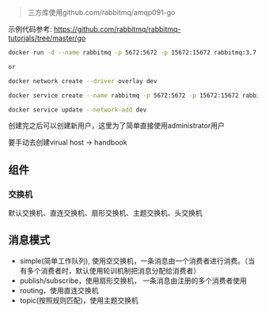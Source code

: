> 三方库使用github.com/rabbitmq/amqp091-go

示例代码参考: https://github.com/rabbitmq/rabbitmq-tutorials/tree/master/go

```bash
docker run -d --name rabbitmq -p 5672:5672 -p 15672:15672 rabbitmq:3.7.9-management-alpine 

or

docker network create --driver overlay dev

docker service create --name rabbitmq -p 5672:5672 -p 15672:15672 rabbitmq:3.7.9-management-alpine

docker service update --network-add dev
```

创建完之后可以创建新用户，这里为了简单直接使用administrator用户

要手动去创建virual host -> handbook

## 组件

### 交换机

默认交换机、直连交换机、扇形交换机、主题交换机、头交换机

## 消息模式

- simple(简单工作队列), 使用空交换机，一条消息由一个消费者进行消费。（当有多个消费者时，默认使用轮训机制把消息分配给消费者）
- publish/subscribe，使用扇形交换机， 一条消息由注册的多个消费者使用
- routing，使用直连交换机
- topic(按照规则匹配)，使用主题交换机